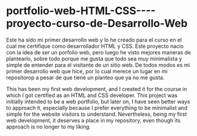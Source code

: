 # portfolio-web-HTML-CSS----proyecto-curso-de-Desarrollo-Web

Este ha sido mi primer desarrollo web y lo he creado para el curso en el cual me certifique como desarrollador HTML y CSS. Este proyecto
nacio con la idea de ser un porfolio web, pero luego he visto mejores maneras de plantearlo, sobre todo porque me gusta que todo sea 
muy minimalista y simple de entender para el visitante de un sitio web. De todos modos es mi primer desarrollo web que hice, por lo cual
merece un lugar en mi repositorop a pesar de que tiene un planteo que ya no me gusta. 

This has been my first web development, and I created it for the course in which I got certified as an HTML and CSS developer. This
project was initially intended to be a web portfolio, but later on, I have seen better ways to approach it, especially because I prefer
everything to be minimalist and simple for the website visitors to understand. Nevertheless, being my first web development, it deserves
a place in my repository, even though its approach is no longer to my liking.
